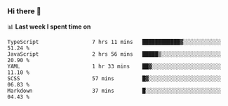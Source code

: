 ### Hi there 👋

<!--
**DBvc/DBvc** is a ✨ _special_ ✨ repository because its `README.md` (this file) appears on your GitHub profile.

Here are some ideas to get you started:

- 🔭 I’m currently working on ...
- 🌱 I’m currently learning ...
- 👯 I’m looking to collaborate on ...
- 🤔 I’m looking for help with ...
- 💬 Ask me about ...
- 📫 How to reach me: ...
- 😄 Pronouns: ...
- ⚡ Fun fact: ...
-->

📊 **Last week I spent time on**
<!--START_SECTION:waka-->

```text
TypeScript                 7 hrs 11 mins   ████████████▓░░░░░░░░░░░░   51.24 %
JavaScript                 2 hrs 56 mins   █████▒░░░░░░░░░░░░░░░░░░░   20.90 %
YAML                       1 hr 33 mins    ██▓░░░░░░░░░░░░░░░░░░░░░░   11.10 %
SCSS                       57 mins         █▓░░░░░░░░░░░░░░░░░░░░░░░   06.83 %
Markdown                   37 mins         █░░░░░░░░░░░░░░░░░░░░░░░░   04.43 %
```

<!--END_SECTION:waka-->
